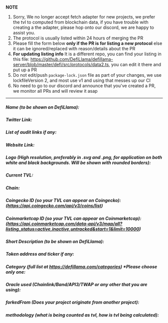 **NOTE**

1. Sorry, We no longer accept fetch adapter for new projects, we prefer the tvl to computed from blockchain data, if you have trouble with creating a the adapter, please hop onto our discord, we are happy to assist you.
2. The protocol is usually listed within 24 hours of merging the PR
3. Please fill the form below  **only if the PR is for listing a new protocol** else it can be ignored/replaced with reason/details about the PR
4. **For updating listing info** It is a different repo, you can find your listing in this file: https://github.com/DefiLlama/defillama-server/blob/master/defi/src/protocols/data2.ts, you can  edit it there and put up a PR
5. Do not edit/push `package-lock.json` file as part of your changes, we use lockfileVersion 2, and most use v1 and using that messes up our CI
6. No need to go to our discord and announce that you've created a PR, we monitor all PRs and will review it asap

---
##### Name (to be shown on DefiLlama):


##### Twitter Link:


##### List of audit links if any:


##### Website Link:


##### Logo (High resolution, preferably in .svg and .png, for application on both white and black backgrounds. Will be shown with rounded borders):


##### Current TVL:


##### Chain:


##### Coingecko ID (so your TVL can appear on Coingecko): (https://api.coingecko.com/api/v3/coins/list)


##### Coinmarketcap ID (so your TVL can appear on Coinmarketcap): (https://api.coinmarketcap.com/data-api/v3/map/all?listing_status=active,inactive,untracked&start=1&limit=10000)


##### Short Description (to be shown on DefiLlama):


##### Token address and ticker if any:


##### Category (full list at https://defillama.com/categories) *Please choose only one:


##### Oracle used (Chainlink/Band/API3/TWAP or any other that you are using):


##### forkedFrom (Does your project originate from another project):


##### methodology (what is being counted as tvl, how is tvl being calculated):

